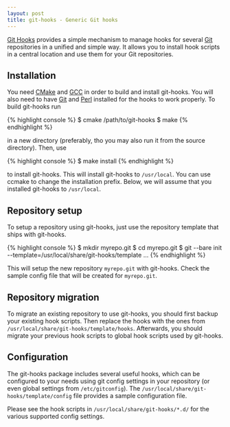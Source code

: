 ```yaml
---
layout: post
title: git-hooks - Generic Git hooks
---
```



[Git Hooks](http://github.com/bmeurer/git-hooks) provides a simple mechanism to manage hooks
for several [Git](http://git-scm.com) repositories in a unified and simple way. It allows you
to install hook scripts in a central location and use them for your Git repositories.


## Installation

You need [CMake](http://www.cmake.org) and [GCC](http://gcc.gnu.org) in order to build and
install git-hooks. You will also need to have [Git](http://git-scm.com) and
[Perl](http://www.perl.org) installed for the hooks to work properly.  To build git-hooks run

{% highlight console %}
$ cmake /path/to/git-hooks
$ make
{% endhighlight %}

in a new directory (preferably, tho you may also run it from the source
directory). Then, use

{% highlight console %}
$ make install
{% endhighlight %}

to install git-hooks. This will install git-hooks to <code>/usr/local</code>. You can
use ccmake to change the installation prefix. Below, we will assume that you installed
git-hooks to <code>/usr/local</code>.


## Repository setup

To setup a repository using git-hooks, just use the repository template that ships with
git-hooks.

{% highlight console %}
$ mkdir myrepo.git
$ cd myrepo.git
$ git --bare init --template=/usr/local/share/git-hooks/template ...
{% endhighlight %}

This will setup the new repository <code>myrepo.git</code> with git-hooks. Check the
sample config file that will be created for <code>myrepo.git</code>.


## Repository migration

To migrate an existing repository to use git-hooks, you should first backup
your existing hook scripts. Then replace the hooks with the ones from
<code>/usr/local/share/git-hooks/template/hooks</code>. Afterwards, you should migrate
your previous hook scripts to global hook scripts used by git-hooks.


## Configuration

The git-hooks package includes several useful hooks, which can be configured
to your needs using git config settings in your repository (or even global
settings from <code>/etc/gitconfig</code>). The
<code>/usr/local/share/git-hooks/template/config</code> file provides a sample
configuration file.

Please see the hook scripts in <code>/usr/local/share/git-hooks/*.d/</code> for the
various supported config settings.

